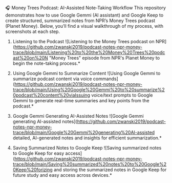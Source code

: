 🎧 Money Trees Podcast: AI-Assisted Note-Taking Workflow
This repository demonstrates how to use Google Gemmi (AI assistant) and Google Keep to create structured, summarized notes from NPR’s Money Trees podcast (Planet Money). Below, you’ll find a visual walkthrough of my process, with screenshots at each step.

1. Listening to the Podcast
![Listening to the Money Trees podcast on NPR](https://github.com/zwanski2019/podcast-notes-npr-money-trace/blob/main/Listening%20to%20the%20Money%20Trees%20podcast%20on%20N "Money Trees" episode from NPR's Planet Money to begin the note-taking process.*

2. Using Google Gemmi to Summarize Content
![Using Google Gemmi to summarize podcast content via voice commands](https://github.com/zwanski2019/podcast-notes-npr-money-trace/blob/main/Using%20Google%20Gemmi%20to%20summarize%20podcast%20content%20viaIssuing voice/text prompts to Google Gemmi to generate real-time summaries and key points from the podcast.*

3. Google Gemmi Generating AI-Assisted Notes
![Google Gemmi generating AI-assisted notes](https://github.com/zwanski2019/podcast-notes-npr-money-trace/blob/main/Google%20Gemmi%20generating%20AI-assisted detailed, AI-generated notes and insights for efficient summarization.*

4. Saving Summarized Notes to Google Keep
![Saving summarized notes to Google Keep for easy access](https://github.com/zwanski2019/podcast-notes-npr-money-trace/blob/main/Saving%20summarized%20notes%20to%20Google%20Keep%20forizing and storing the summarized notes in Google Keep for future study and easy access across devices.*

